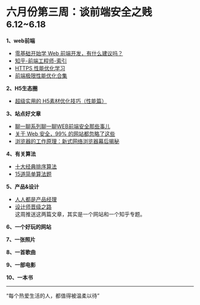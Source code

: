 
# 六月份第三周：谈前端安全之贱 <small>6.12~6.18</small>

__1、web前端__    
    
- [零基础开始学 Web 前端开发，有什么建议吗？](https://www.zhihu.com/question/19637373)   
- [知乎-前端工程师-索引](https://www.zhihu.com/topic/19573936)  
- [HTTPS 性能优化学习](http://yangxikun.com/https/2017/05/13/https-optimize.html)  
- [前端极限性能优化合集](https://demoncloud.github.io/#post@s=%E5%89%8D%E7%AB%AF%E6%9E%81%E9%99%90%E6%80%A7%E8%83%BD%E4%BC%98%E5%8C%96%E5%90%88%E9%9B%86)  
     
__2、H5生态圈__      

- [超级实用的 H5素材优化技巧（性能篇）](http://www.digitaling.com/articles/35963.html)   
     
__3、站点好文章__    
      
- [聊一聊系列聊一聊WEB前端安全那些事儿](https://segmentfault.com/a/1190000006672214)   
- [关于 Web 安全，99% 的网站都忽略了这些](https://segmentfault.com/a/1190000003852910)   
- [浏览器的工作原理：新式网络浏览器幕后揭秘](https://www.html5rocks.com/zh/tutorials/internals/howbrowserswork/)   

__4、有关算法__     

- [十大经典排序算法](http://web.jobbole.com/87968/)    
- [15道简单算法题](http://blog.jobbole.com/70599/)  

__5、产品&设计__        
   
- [人人都是产品经理](http://www.woshipm.com)  
- [设计师晋级之路](https://zhuanlan.zhihu.com/Sevendesign)              
这周推送这两篇文章，其实是一个网站和一个知乎专题。         
   
__6、一个好玩的网站__



__7、一张照片__   



__8、一首歌曲__  


  


__9、一部电影__   
 

__10、一本书__ 

 

-------------------

“每个热爱生活的人，都值得被温柔以待”

